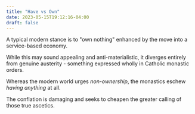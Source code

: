 ```yaml
---
title: "Have vs Own"
date: 2023-05-15T19:12:16-04:00
draft: false
---
```

A typical modern stance is to "own nothing" enhanced by the move into a service-based economy.

While this may sound appealing and anti-materialistic, it diverges entirely from genuine austerity - something expressed wholly in Catholic monastic orders.

Whereas the modern world urges _non-ownership_, the monastics eschew _having anything_ at all.

The conflation is damaging and seeks to cheapen the greater calling of those true ascetics.